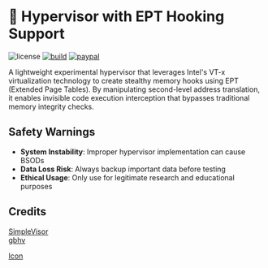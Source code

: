 # 🧪 Hypervisor with EPT Hooking Support
![license](https://img.shields.io/github/license/momo5502/hypervisor.svg)
[![build](https://github.com/momo5502/hypervisor/workflows/Build/badge.svg)](https://github.com/momo5502/hypervisor/actions)
[![paypal](https://img.shields.io/badge/PayPal-support-blue.svg?logo=paypal)](https://paypal.me/momo5502)

A lightweight experimental hypervisor that leverages Intel's VT-x virtualization technology to create stealthy memory hooks using EPT (Extended Page Tables). By manipulating second-level address translation, it enables invisible code execution interception that bypasses traditional memory integrity checks.

## Safety Warnings

- **System Instability**: Improper hypervisor implementation can cause BSODs
- **Data Loss Risk**: Always backup important data before testing
- **Ethical Usage**: Only use for legitimate research and educational purposes

## Credits

<a href="https://github.com/ionescu007/SimpleVisor">SimpleVisor</a>  
<a href="https://github.com/Gbps/gbhv/tree/master/gbhv">gbhv</a> 

<a href="https://www.flaticon.com/free-icon/cyber-security_2092663?related_id=2092663&origin=tag" title="cyber security icons">Icon</a>
